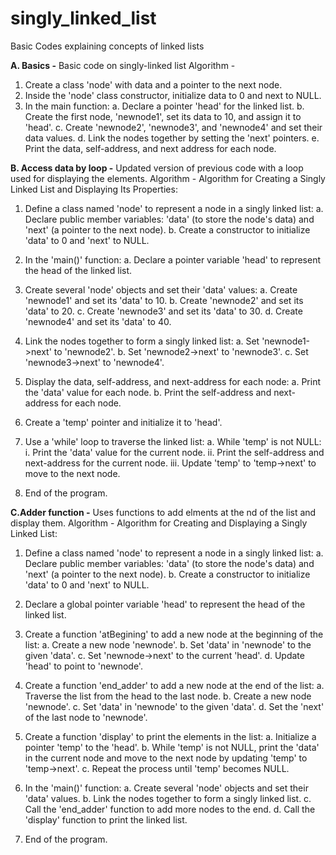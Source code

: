 # singly_linked_list
Basic Codes explaining concepts of linked lists


**A. Basics -** Basic code on singly-linked list
Algorithm - 
1. Create a class 'node' with data and a pointer to the next node.
2. Inside the 'node' class constructor, initialize data to 0 and next to NULL.
3. In the main function:
   a. Declare a pointer 'head' for the linked list.
   b. Create the first node, 'newnode1', set its data to 10, and assign it to 'head'.
   c. Create 'newnode2', 'newnode3', and 'newnode4' and set their data values.
   d. Link the nodes together by setting the 'next' pointers.
   e. Print the data, self-address, and next address for each node.


**B. Access data by loop -**  Updated version of previous code with a loop used for displaying the elements.
Algorithm -
Algorithm for Creating a Singly Linked List and Displaying Its Properties:

1. Define a class named 'node' to represent a node in a singly linked list:
   a. Declare public member variables: 'data' (to store the node's data) and 'next' (a pointer to the next node).
   b. Create a constructor to initialize 'data' to 0 and 'next' to NULL.

2. In the 'main()' function:
   a. Declare a pointer variable 'head' to represent the head of the linked list.

3. Create several 'node' objects and set their 'data' values:
   a. Create 'newnode1' and set its 'data' to 10.
   b. Create 'newnode2' and set its 'data' to 20.
   c. Create 'newnode3' and set its 'data' to 30.
   d. Create 'newnode4' and set its 'data' to 40.

4. Link the nodes together to form a singly linked list:
   a. Set 'newnode1->next' to 'newnode2'.
   b. Set 'newnode2->next' to 'newnode3'.
   c. Set 'newnode3->next' to 'newnode4'.

5. Display the data, self-address, and next-address for each node:
   a. Print the 'data' value for each node.
   b. Print the self-address and next-address for each node.

6. Create a 'temp' pointer and initialize it to 'head'.

7. Use a 'while' loop to traverse the linked list:
   a. While 'temp' is not NULL:
      i. Print the 'data' value for the current node.
      ii. Print the self-address and next-address for the current node.
      iii. Update 'temp' to 'temp->next' to move to the next node.

8. End of the program.


  **C.Adder function -** Uses functions to add elments at the nd of the list and display them.
  Algorithm - 
  Algorithm for Creating and Displaying a Singly Linked List:

  1. Define a class named 'node' to represent a node in a singly linked list:
   a. Declare public member variables: 'data' (to store the node's data) and 'next' (a pointer to the next node).
   b. Create a constructor to initialize 'data' to 0 and 'next' to NULL.

  2. Declare a global pointer variable 'head' to represent the head of the linked list.

  3. Create a function 'atBegining' to add a new node at the beginning of the list:
   a. Create a new node 'newnode'.
   b. Set 'data' in 'newnode' to the given 'data'.
   c. Set 'newnode->next' to the current 'head'.
   d. Update 'head' to point to 'newnode'.

  4. Create a function 'end_adder' to add a new node at the end of the list:
   a. Traverse the list from the head to the last node.
   b. Create a new node 'newnode'.
   c. Set 'data' in 'newnode' to the given 'data'.
   d. Set the 'next' of the last node to 'newnode'.

  5. Create a function 'display' to print the elements in the list:
   a. Initialize a pointer 'temp' to the 'head'.
   b. While 'temp' is not NULL, print the 'data' in the current node and move to the next node by updating 'temp' to 'temp->next'.
   c. Repeat the process until 'temp' becomes NULL.

  6. In the 'main()' function:
   a. Create several 'node' objects and set their 'data' values.
   b. Link the nodes together to form a singly linked list.
   c. Call the 'end_adder' function to add more nodes to the end.
   d. Call the 'display' function to print the linked list.

  7. End of the program.



